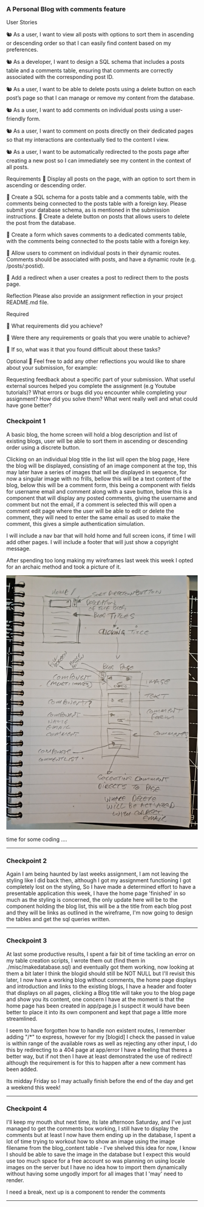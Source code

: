 ### A Personal Blog with comments feature

User Stories

🐿️ As a user, I want to view all posts with options to sort them in ascending or descending order so that I can easily find content based on my preferences.

🐿️ As a developer, I want to design a SQL schema that includes a posts table and a comments table, ensuring that comments are correctly associated with the corresponding post ID.

🐿️ As a user, I want to be able to delete posts using a delete button on each post’s page so that I can manage or remove my content from the database.

🐿️ As a user, I want to add comments on individual posts using a user-friendly form.

🐿️ As a user, I want to comment on posts directly on their dedicated pages so that my interactions are contextually tied to the content I view.

🐿️ As a user, I want to be automatically redirected to the posts page after creating a new post so I can immediately see my content in the context of all posts.

Requirements
🎯 Display all posts on the page, with an option to sort them in ascending or descending order.

🎯 Create a SQL schema for a posts table and a comments table, with the comments being connected to the posts table with a foreign key. Please submit your database schema, as is mentioned in the submission instructions.
🎯 Create a delete button on posts that allows users to delete the post from the database.

🎯 Create a form which saves comments to a dedicated comments table, with the comments being connected to the posts table with a foreign key.

🎯 Allow users to comment on individual posts in their dynamic routes. Comments should be associated with posts, and have a dynamic route (e.g. /posts/:postid).

🎯 Add a redirect when a user creates a post to redirect them to the posts page.

Reflection
Please also provide an assignment reflection in your project README.md file.

Required

🎯 What requirements did you achieve?

🎯 Were there any requirements or goals that you were unable to achieve?

🎯 If so, what was it that you found difficult about these tasks?

Optional
🏹 Feel free to add any other reflections you would like to share about your submission, for example:

Requesting feedback about a specific part of your submission.
What useful external sources helped you complete the assignment (e.g Youtube tutorials)?
What errors or bugs did you encounter while completing your assignment? How did you solve them?
What went really well and what could have gone better?

### Checkpoint 1

A basic blog, the home screen will hold a blog description and list of existing blogs, user will be able to sort them in ascending or descending order using a discrete button.

Clicking on an individual blog title in the list will open the blog page, Here the blog will be displayed, consisting of an image component at the top, this may later have a series of images that will be displayed in sequence, for now a singular image with no frills, bellow this will be a text content of the blog, below this will be a comment form, this being a component with fields for username email and comment along with a save button, below this is a component that will display any posted comments, giving the username and comment but not the email, if a comment is selected this will open a comment edit page where the user will be able to edit or delete the comment, they will need to enter the same email as used to make the comment, this gives a simple authentication simulation.

I will include a nav bar that will hold home and full screen icons, if time I will add other pages.
I will include a footer that will just show a copyright message.

After spending too long making my wireframes last week this week I opted for an archaic method and took a picture of it.

<img src="./misc/week8wireframe.jpg" width="600" alt="a wireframe diagram of the planned application">

time for some coding ....

---

### Checkpoint 2

Again I am being haunted by last weeks assignment, I am not leaving the styling like I did back then, although I got my assignment functioning I got completely lost on the styling, So I have made a determined effort to have a presentable application this week, I have the home page 'finished' in so much as the styling is concerned, the only update here will be to the component holding the blog list, this will be a the title from each blog post and they will be links as outlined in the wireframe, I'm now going to design the tables and get the sql queries written.

---

### Checkpoint 3

At last some productive results, I spent a fair bit of time tackling an error on my table creation scripts, I wrote them out (find them in ./misc/makedatabase.sql) and eventually got them working, now looking at them a bit later I think the blogid should still be NOT NULL but I'll revisit this later, I now have a working blog without comments, the home page displays and introduction and links to the existing blogs, I have a header and footer that displays on all pages, clicking a Blog title will take you to the blog page and show you its content, one concern I have at the moment is that the home page has been created in app/page.js I suspect it would have been better to place it into its own component and kept that page a little more streamlined.

I seem to have forgotten how to handle non existent routes, I remember adding "/\*" to express, however for my \[blogid\] I check the passed in value is within range of the available rows as well as rejecting any other input, I do this by redirecting to a 404 page at app/error I have a feeling that theres a better way, but if not then I have at least demonstrated the use of redirect! although the requirement is for this to happen after a new comment has been added.

Its midday Friday so I may actually finish before the end of the day and get a weekend this week!

---

### Checkpoint 4

I'll keep my mouth shut next time, its late afternoon Saturday, and I've just managed to get the comments box working, I still have to display the comments but at least I now have them ending up in the database, I spent a lot of time trying to workout how to show an image using the image filename from the blog_content table - I've shelved this idea for now, I know I should be able to save the image in the database but I expect this would use too much space for a free account so was planning on using locale images on the server but I have no idea how to import them dynamically without having some ungodly import for all images that I 'may' need to render.

I need a break, next up is a component to render the comments

---
